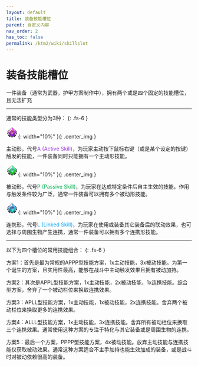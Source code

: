 ```yaml
---
layout: default
title: 装备技能槽位
parent: 自定义内容
nav_order: 2
has_toc: false
permalink: /ktm2/wiki/skillslot
---
```


# 装备技能槽位

一件装备（通常为武器，护甲方案制作中），拥有两个或是四个固定的技能槽位，且无法扩充

<hr />

通常的技能类型分为3种：
{: .fs-6 }

![png](/img/ktm2/wiki/skillslot/a_skill.png){: width="10%" }{: .center_img }

主动形，代号<span style="color: #9A38D7;">A (Active Skill)</span>，为玩家主动按下鼠标右键（或是某个设定的按键）触发的技能，一件装备同时只能拥有一个主动形技能。

![png](/img/ktm2/wiki/skillslot/p_skill.png){: width="10%" }{: .center_img }

被动形，代号<span style="color: #00B050;">P (Passive Skill)</span>，为玩家在达成特定条件后自主生效的技能，作用与触发条件较为广泛，通常一件装备可以拥有多个被动形技能。

![png](/img/ktm2/wiki/skillslot/l_skill.png){: width="10%" }{: .center_img }

连携形，代号<span style="color: #00A3F5;">L (Linked Skill)</span>，为玩家在使用或装备其它装备后的联动效果，也可选择与周围生物产生连携，通常一件装备可以拥有多个连携形技能。

<hr />

以下为四个槽位的常用技能组合：
{: .fs-6 }

方案1：首先是最为常规的APPP型技能方案，1x主动技能，3x被动技能。为第一个诞生的方案，且实用性最高，能够在战斗中主动触发效果且拥有被动加持。

方案2：其次是APPL型技能方案，1x主动技能，2x被动技能，1x连携技能。综合型方案，舍弃了一个被动栏位来换取连携效果。

方案3：APLL型技能方案，1x主动技能，1x被动技能，2x连携技能。舍弃两个被动栏位来换取更多的连携效果。

方案4：ALLL型技能方案，1x主动技能，3x连携技能。舍弃所有被动栏位来换取三个连携效果。通常使用这种方案的专注于特化与其它装备或是周围生物的连携。

方案5：最后一个方案，PPPP型技能方案，4x被动技能。放弃主动技能与连携技能仅获取被动效果。通常这种方案适合不主手加持也能生效加成的装备，或是战斗时对被动依赖很高的装备。
